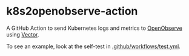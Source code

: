 # k8s2openobserve-action

A GitHub Action to send Kubernetes logs and metrics to [OpenObserve](https://openobserve.ai) using [Vector](https://vector.dev).

To see an example, look at the self-test in
[.github/workflows/test.yml](.github/workflows/test.yml).
